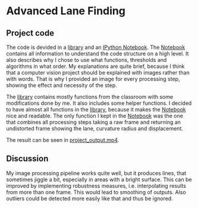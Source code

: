 # Advanced Lane Finding

## Project code 
The code is devided in a [library](./lib.py) and an [IPython Notebook](./find_lanelines.ipynb). The [Notebook](./find_lanelines.ipynb) contains all information to understand the code structure on a high level. It also describes why I chose to use what functions, thresholds and algorithms in what order. My explanations are quite brief, because I think that a computer vision project should be explained with images rather than with words. That is why I provided an image for every processing step, showing the effect and necessity of the step.

The [library](./lib.py) contains mostly functions from the classroom with some modifications done by me. It also includes some helper functions. I decided to have almost all functions in the [library](./lib.py), because it makes the [Notebook](./find_lanelines.ipynb) nice and readable. The only function I kept in the [Notebook](./find_lanelines.ipynb) was the one that combines all processing steps taking a raw frame and returning an undistorted frame showing the lane, curvature radius and displacement. 

The result can be seen in [project_output.mp4](./project_output.mp4).

## Discussion
My image processing pipeline works quite well, but it produces lines, that sometimes jiggle a bit, especially in areas with a bright surface. This can be improved by implementing robustness measures, i.e. interpolating results from more than one frame. This would lead to smoothing of outputs. Also outliers could be detected more easily like that and thus be ignored. 
